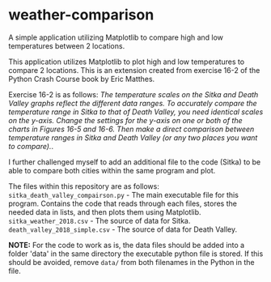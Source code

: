 # weather-comparison
A simple application utilizing Matplotlib to compare high and low temperatures between 2 locations.

This application utilizes Matplotlib to plot high and low temperatures to compare 2 locations. This is an extension created from exercise 16-2 of the Python Crash Course book by Eric Matthes.

Exercise 16-2 is as follows: *The temperature scales on the Sitka and Death Valley graphs reflect the different data ranges. To accurately compare the temperature range in Sitka to that of Death Valley, you need identical scales on the y-axis. Change the settings for the y-axis on one or both of the charts in Figures 16-5 and 16-6. Then make a direct comparison between temperature ranges in Sitka and Death Valley (or any two places you want to compare).*.

I further challenged myself to add an additional file to the code (Sitka) to be able to compare both cities within the same program and plot.

The files within this repository are as follows:
`sitka_death_valley_compairson.py` - The main executable file for this program. Contains the code that reads through each files, stores the needed data in lists, and then plots them using Matplotlib.
`sitka_weather_2018.csv` - The source of data for Sitka.
`death_valley_2018_simple.csv` - The source of data for Death Valley.

**NOTE:** For the code to work as is, the data files should be added into a folder 'data' in the same directory the executable python file is stored. If this should be avoided, remove `data/` from both filenames in the Python in the file.
